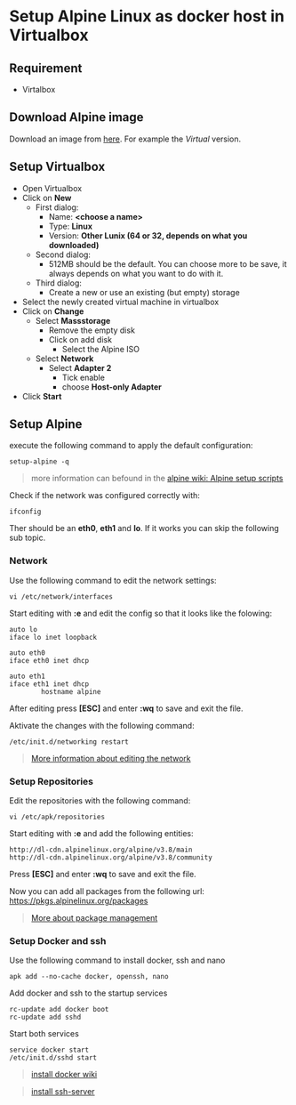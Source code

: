 # Setup Alpine Linux as docker host in Virtualbox

## Requirement

- Virtalbox

## Download Alpine image

Download an image from [here](https://www.alpinelinux.org/downloads/). For example the *Virtual* version.

## Setup Virtualbox

- Open Virtualbox
- Click on **New**
    - First dialog:
        - Name: **\<choose a name>**
        - Type: **Linux**
        - Version: **Other Lunix (64 or 32, depends on what you downloaded)**
    - Second dialog:
        - 512MB should be the default. You can choose more to be save, it always depends on what you want to do with it.
    - Third dialog:
        - Create a new or use an existing (but empty) storage
- Select the newly created virtual machine in virtualbox
- Click on **Change**
    - Select **Massstorage**
        - Remove the empty disk
        - Click on add disk
            - Select the Alpine ISO
    - Select **Network**
        - Select **Adapter 2**
            - Tick enable
            - choose **Host-only Adapter**
- Click **Start**

## Setup Alpine

execute the following command to apply the default configuration:

````shell
setup-alpine -q
````

> more information can befound in the [alpine wiki: Alpine setup scripts](https://wiki.alpinelinux.org/wiki/Alpine_setup_scripts)

Check if the network was configured correctly with:

````shell
ifconfig
````

Ther should be an **eth0**, **eth1** and **lo**. If it works you can skip the following sub topic.

### Network

Use the following command to edit the network settings:

````shell
vi /etc/network/interfaces
````

Start editing with **:e** and edit the config so that it looks like the folowing:

````config
auto lo
iface lo inet loopback

auto eth0
iface eth0 inet dhcp

auto eth1
iface eth1 inet dhcp
        hostname alpine
````

After editing press **[ESC]** and enter **:wq** to save and exit the file.

Aktivate the changes with the following command:

````shell
/etc/init.d/networking restart
````

> [More information about editing the network](https://wiki.alpinelinux.org/wiki/Configure_Networking#Interface_Configuration)

### Setup Repositories

Edit the repositories with the following command:

````shell
vi /etc/apk/repositories
````


Start editing with **:e** and add the following entities:

````config
http://dl-cdn.alpinelinux.org/alpine/v3.8/main
http://dl-cdn.alpinelinux.org/alpine/v3.8/community
`````

Press **[ESC]** and enter **:wq** to save and exit the file.

Now you can add all packages from the following url:
https://pkgs.alpinelinux.org/packages

> [More about package management](https://wiki.alpinelinux.org/wiki/Alpine_Linux_package_management)

### Setup Docker and ssh

Use the following command to install docker, ssh and nano

````shell
apk add --no-cache docker, openssh, nano
````

Add docker and ssh to the startup services

````shell
rc-update add docker boot
rc-update add sshd
````

Start both services

````shell
service docker start
/etc/init.d/sshd start
````

> [install docker wiki](https://wiki.alpinelinux.org/wiki/Docker)

> [install ssh-server](https://wiki.alpinelinux.org/wiki/Setting_up_a_ssh-server)